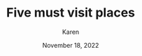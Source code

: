 ---
layout: post 
title: Five must visit places
author: Karen
categories: 
  - travel
  - wellness 
featured_image: /images/placeholder.JPG
date: November 18, 2022
---